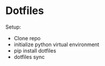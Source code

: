 # Dotfiles

Setup:
- Clone repo
- initialize python virtual environment
- pip install dotfiles
- dotfiles sync
